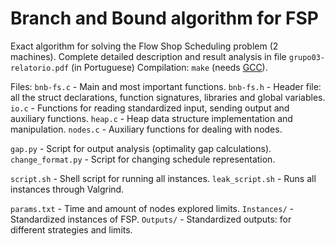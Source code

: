 Branch and Bound algorithm for FSP
==================================

Exact algorithm for solving the Flow Shop Scheduling problem (2 machines).
Complete detailed description and result analysis in file `grupo03-relatorio.pdf` (in Portuguese)
Compilation: `make` (needs [GCC](https://www.gnu.org/software/gcc/)).

Files:
`bnb-fs.c` - Main and most important functions.
`bnb-fs.h` - Header file: all the struct declarations, function signatures, libraries and global variables.
`io.c`     - Functions for reading standardized input, sending output and auxiliary functions.
`heap.c`   - Heap data structure implementation and manipulation.
`nodes.c`  - Auxiliary functions for dealing with nodes.

`gap.py`           - Script for output analysis (optimality gap calculations).
`change_format.py` - Script for changing schedule representation.

`script.sh`      - Shell script for running all instances.
`leak_script.sh` - Runs all instances through Valgrind.

`params.txt` - Time and amount of nodes explored limits.
`Instances/` - Standardized instances of FSP.
`Outputs/`   - Standardized outputs: for different strategies and limits.

